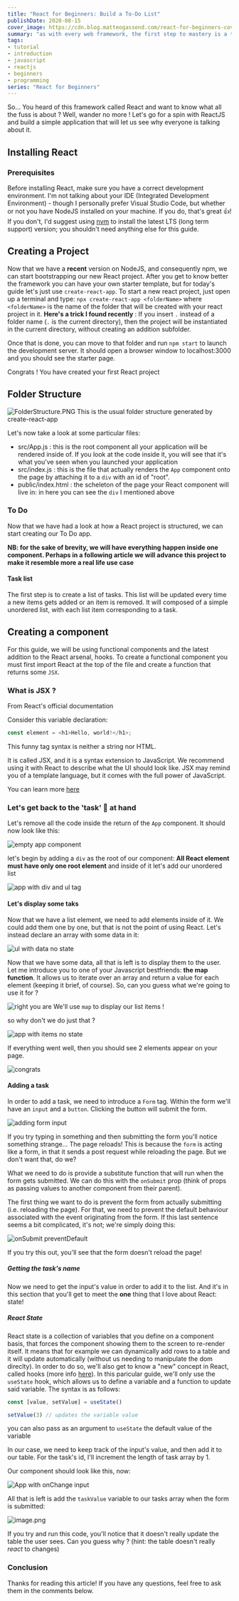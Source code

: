 ```yaml
---
title: "React for Beginners: Build a To-Do List"
publishDate: 2020-08-15
cover_image: https://cdn.blog.matteogassend.com/react-for-beginners-cover.webp
summary: "as with every web framework, the first step to mastery is a todo list"
tags: 
- tutorial
- introduction
- javascript
- reactjs
- beginners
- programming
series: "React for Beginners"
---
```


So...
You heard of this framework called React and want to know what all the fuss is about ? Well, wander no more ! Let's go for a spin with ReactJS and build a simple application that will let us see why everyone is talking about it.

## Installing React

### Prerequisites

Before installing React, make sure you have a correct development environment. I'm not talking about your IDE (Integrated Development Environment) - though I personally prefer Visual Studio Code, but whether or not you have NodeJS installed on your machine. If you do, that's great 👍! If you don't, I'd suggest using [nvm](https://github.com/nvm-sh/nvm) to install the latest LTS (long term support) version; you shouldn't need anything else for this guide.

## Creating a Project

Now that we have a **recent** version on NodeJS, and consequently npm, we can start bootstrapping our new React project. After you get to know better the framework you can have your own starter template, but for today's guide let's just use `create-react-app`. To start a new react project, just open up a terminal and type: `npx create-react-app <folderName>` where `<folderName>` is the name of the folder that will be created with your react project in it.
**Here's a trick I found recently** : If you insert `.` instead of a folder name (`.` is the current directory), then the project will be instantiated in the current directory, without creating an addition subfolder.

Once that is done, you can move to that folder and run `npm start` to launch the development server. It should open a browser window to localhost:3000 and you should see the starter page.

Congrats ! You have created your first React project

## Folder Structure


![FolderStructure.PNG](https://cdn.hashnode.com/res/hashnode/image/upload/v1597411603872/6l9tHWSz8.png)
This is the usual folder structure generated by create-react-app

Let's now take a look at some particular files:

- src/App.js : this is the root component all your application will be rendered inside of. If you look at the code inside it, you will see that it's what you've seen when you launched your application
- src/index.js : this is the file that actually renders the `App` component onto the page by attaching it to a `div` with an id of "root".
- public/index.html : the scheleton of the page your React component will live in: in here you can see the `div` I mentioned above

### To Do

Now that we have had a look at how a React project is structured, we can start creating our To Do app.

**NB: for the sake of brevity, we will have everything happen inside one component. Perhaps in a following article we will advance this project to make it resemble more a real life use case**

#### Task list

The first step is to create a list of tasks. This list will be updated every time a new items gets added or an item is removed. It will composed of a simple unordered list, with each list item corresponding to a task.

## Creating a component

For this guide, we will be using functional components and the latest addition to the React arsenal, hooks. To create a functional component you must first import React at the top of the file and create a function that returns some `JSX`.

### What is JSX ?

From React's official documentation

Consider this variable declaration:

```js
const element = <h1>Hello, world!</h1>;
```
This funny tag syntax is neither a string nor HTML.

It is called JSX, and it is a syntax extension to JavaScript. We recommend using it with React to describe what the UI should look like. JSX may remind you of a template language, but it comes with the full power of JavaScript.

You can learn more [here](https://reactjs.org/docs/introducing-jsx.html)

### Let's get back to the 'task' 🤣 at hand

Let's remove all the code inside the return of the `App` component. It should now look like this:

![empty app component](https://cdn.hashnode.com/res/hashnode/image/upload/v1597414689914/XlMMnaVw0.png)

let's begin by adding a `div` as the root of our component: **All React element must have only one root element** and inside of it let's add our unordered list


![app with div and ul tag](https://cdn.hashnode.com/res/hashnode/image/upload/v1597414589017/FrdzYdWpa.png)

#### Let's display some taks

Now that we have a list element, we need to add elements inside of it. We could add them one by one, but that is not the point of using React. Let's instead declare an array with some data in it:


![ul with data no state](https://cdn.hashnode.com/res/hashnode/image/upload/v1597414874885/EJyk2JrSJ.png)

Now that we have some data, all that is left is to display them to the user. Let me introduce you to one of your Javascript bestfriends: **the map function**. It allows us to iterate over an array and return a value for each element (keeping it brief, of course). So, can you guess what we're going to use it for ?

![right you are](https://media.giphy.com/media/U56VoSyFD8MFcie2k8/giphy.gif) We'll use `map` to display our  list items !

so why don't we do just that ?

![app with items no state](https://cdn.hashnode.com/res/hashnode/image/upload/v1597421004860/ouR1gXFSE.png)

If everything went well, then you should see 2 elements appear on your page.

![congrats](https://media.giphy.com/media/XreQmk7ETCak0/giphy.gif)

#### Adding a task

In order to add a task, we need to introduce a `Form` tag. Within the form we'll have an `input` and a `button`. Clicking the button will submit the form.

![adding form input](https://cdn.hashnode.com/res/hashnode/image/upload/v1597423178884/eKDC5Bv5N.png)

If you try typing in something and then submitting the form you'll notice something strange... The page reloads! This is because the `form` is acting like a form, in that it sends a post request while reloading the page. But we don't want that, do we?

What we need to do is provide a substitute function that will run when the form gets submitted. We can do this with the `onSubmit` prop (think of props as passing values to another component from their parent).

The first thing we want to do is prevent the form from actually submitting (i.e. reloading the page). For that, we need to prevent the default behaviour associated with the event originating from the form. If this last sentence seems a bit complicated, it's not; we're simply doing this:

![onSubmit preventDefault](https://cdn.hashnode.com/res/hashnode/image/upload/v1597490032250/qq8EIdkqv.png)

If you try this out, you'll see that the form doesn't reload the page!

##### Getting the task's name

Now we need to get the input's value in order to add it to the list. And it's in this section that you'll get to meet the **one** thing that I love about React: state! 

##### React State

React state is a collection of variables that you define on  a component basis, that forces the component showing them to the screen to re-render itself. It means that for example we can dynamically add rows to a table and it will update automatically (without us needing to manipulate the dom direclty). In order to do so, we'll also get to know a "new" concept in React, called hooks (more info [here](https://reactjs.org/docs/hooks-intro.html)). In this paricular guide, we'll only use the `useState` hook, which allows us to define a variable and a function to update said variable. The syntax is as follows:

```js
const [value, setValue] = useState()

setValue(3) // updates the variable value
```

you can also pass as an argument to `useState` the default value of the variable

In our case, we need to keep track of the input's value, and then add it to our table. For the task's id, I'll increment the length of task array by 1.

Our component should look like this, now:

![App with onChange input](https://cdn.hashnode.com/res/hashnode/image/upload/v1597502204110/NI61Yls6T.png)

All that is left is add the `taskValue` variable to our tasks array when the form is submitted:

![image.png](https://cdn.hashnode.com/res/hashnode/image/upload/v1597502349666/Mj6V6f1TE.png)

If you try and run this code, you'll notice that it doesn't really update the table the user sees. Can you guess why ? (hint: the table doesn't really *react* to changes)

### Conclusion

Thanks for reading this article! If you have any questions, feel free to ask them in the comments below.
